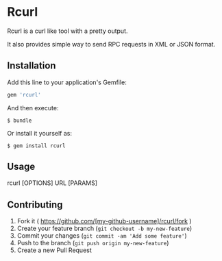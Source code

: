 # Rcurl

Rcurl is a curl like tool with a pretty output.

It also provides simple way to send RPC requests in XML or JSON format.

## Installation

Add this line to your application's Gemfile:

```ruby
gem 'rcurl'
```

And then execute:

    $ bundle

Or install it yourself as:

    $ gem install rcurl

## Usage

rcurl [OPTIONS] URL [PARAMS]

## Contributing

1. Fork it ( https://github.com/[my-github-username]/rcurl/fork )
2. Create your feature branch (`git checkout -b my-new-feature`)
3. Commit your changes (`git commit -am 'Add some feature'`)
4. Push to the branch (`git push origin my-new-feature`)
5. Create a new Pull Request
